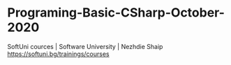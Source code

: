 # Programing-Basic-CSharp-October-2020
SoftUni cources | Software University | Nezhdie Shaip
https://softuni.bg/trainings/courses

